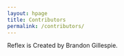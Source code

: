 ```yaml
---
layout: hpage
title: Contributors
permalink: /contributors/
---
```


Reflex is Created by Brandon Gillespie.

